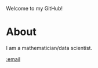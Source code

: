 Welcome to my GitHub!

# About
I am a mathematician/data scientist.

[:email](anshengmay@gmail.com)
